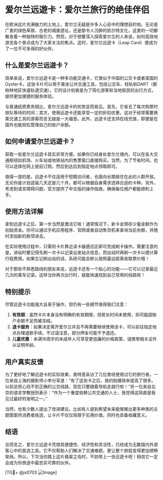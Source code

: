 # 爱尔兰远遊卡：爱尔兰旅行的绝佳伴侣

在欧洲这片充满魅力的土地上，爱尔兰无疑是许多人心目中的理想目的地。无论是广袤的绿色草原、古老的城堡遗址，还是那令人沉醉的凯尔特文化，这里的一切都散发着一种独特的吸引力。然而，对于想要深入探索爱尔兰的人来说，如何高效地游览各个景点成为了大家关注的焦点。这时，爱尔兰远遊卡（Leap Card）便成为了一位不可多得的好伙伴。

## 什么是爱尔兰远遊卡？

简单来说，爱尔兰远遊卡是一种多功能交通卡，它类似于中国的公交卡或者英国的Oyster卡。这张卡片可以用于乘坐公共交通工具，包括公交车、轻轨和DART（都柏林地区快速轨道交通）。它的设计初衷是为了简化游客和当地居民的出行方式，提供更加便捷的服务体验。

与普通纸质票务相比，爱尔兰远遊卡的优势显而易见。首先，它省去了每次购票时排队等待的时间；其次，使用远遊卡还能享受一定的折扣优惠，这对于经常需要换乘交通工具的游客而言无疑是一大福音。此外，远遊卡还支持在线充值，即便是在国外也能轻松管理自己的账户余额。

## 如何申请爱尔兰远遊卡？

获取一张爱尔兰远遊卡其实非常方便。如果你已经身处爱尔兰境内，可以在各大交通枢纽如机场、火车站或地铁站内的售票窗口直接购买。当然，为了节省时间，也可以选择在网上提前订购，然后到达后到指定地点领取即可。

值得一提的是，远遊卡不仅适用于短期访问者，也面向长期居住在此的人群开放。无论你是计划逗留几天还是几个月，都可以根据自身需求选择合适的卡种。另外，考虑到语言障碍问题，官方提供了中文版的操作指南，确保每位用户都能顺利上手。

## 使用方法详解

拿到远遊卡之后，第一步当然是激活它啦！通常情况下，新卡会预存少量金额作为初始资金。你可以通过手机应用程序、官网或者自动售货机来查询当前余额，并随时添加新的款项进去。

在实际使用过程中，只需将卡片靠近读卡器感应区即可完成刷卡操作。需要注意的是，进站时要记得先刷一次卡以记录出发站点信息，而出站时再刷一次卡以便计算行程费用。如果忘记刷出站的话，系统可能会默认按照最远距离收取票价哦！

对于那些不熟悉路线的朋友来说，远遊卡还有一个贴心的功能——它可以记录最近几次的乘车记录。这样当你再次出行时，就能快速找到自己常用的线路啦！

## 特别提示

尽管远遊卡功能强大且易于操作，但仍有一些细节值得我们注意：

1. **有效期**：虽然卡片本身没有明确的有效期限，但若长时间未使用，则可能因账户余额不足而被冻结。
2. **退卡服务**：如果决定离开爱尔兰并且不再需要继续使用该卡，可以前往指定地点办理退款手续。不过请注意，部分押金可能不予退还。
3. **儿童优惠**：未满16周岁的未成年人可享受更低廉的价格政策，请携带相关证件以证明年龄。

## 用户真实反馈

为了更好地了解远遊卡的实际效果，我特意采访了几位曾经使用过它的旅行者。一位来自上海的摄影师小李分享道：“有了这张卡之后，我的拍摄效率提高了很多。以前总担心找不到正确的公交线路，现在只要跟着导航走就行啦！”另一位来自北京的语言学教授则表示：“作为一个重度依赖公共交通的人士，我觉得这简直是我见过最好的发明之一。”

当然，也有少数人提出了改进建议。比如有人提到希望未来能够推出更多种类的主题图案供消费者挑选，让卡片不仅仅局限于实用价值，同时也具备收藏意义。

## 结语

总而言之，爱尔兰远遊卡凭借其便捷性、经济性和灵活性，已经成为无数国内外游客心中的首选工具。它不仅帮助人们解决了交通难题，更让整个旅程变得更加顺畅愉快。所以，下次当你踏上这片翡翠之岛时，不妨带上一张远遊卡吧！相信它一定会成为你旅途中最忠实可靠的伙伴。

[TG💪+ @jx0703 ![Image](https://github.com/user-attachments/assets/dbca1d08-cadb-493c-b0ec-ad6f7a83f270)]